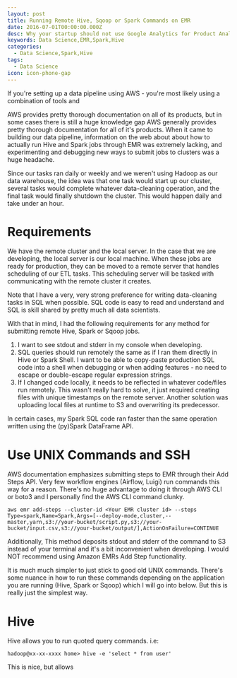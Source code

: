 ```yaml
---
layout: post
title: Running Remote Hive, Sqoop or Spark Commands on EMR
date: 2016-07-01T00:00:00.000Z
desc: Why your startup should not use Google Analytics for Product Analysis
keywords: Data Science,EMR,Spark,Hive
categories:
  - Data Science,Spark,Hive
tags:
  - Data Science
icon: icon-phone-gap
---
```


If you're setting up a data pipeline using AWS - you're most likely using a combination of tools and 

AWS provides pretty thorough documentation on all of its products, but in some cases there is still a huge knowledge gap
AWS generally provides pretty thorough documentation for all of it's products. When it came to building our data pipeline, information 
on the web about about how to actually run Hive and Spark jobs through EMR was extremely lacking, and experimenting and debugging new 
ways to submit jobs to clusters was a huge headache.

Since our tasks ran daily or weekly and we weren't using Hadoop as our data warehouse, the idea was that one task would start up our cluster, 
several tasks would complete whatever data-cleaning operation, and the final task would finally shutdown the cluster. This would happen 
daily and take under an hour.

# Requirements
We have the remote cluster and the local server. In the case that we are developing, the local server is our local machine. When these
jobs are ready for production, they can be moved to a remote server that handles scheduling of our ETL tasks. This scheduling server
will be tasked with communicating with the remote cluster it creates.

Note that I have a very, very strong preference for writing data-cleaning tasks in SQL when possible. SQL code is easy to read and understand
and SQL is skill shared by pretty much all data scientists.


With that in mind, I had the following requirements for any method for submitting remote Hive, Spark or Sqoop jobs.
1. I want to see stdout and stderr in my console when developing.
2. SQL queries should run remotely the same as if I ran them directly in Hive or Spark Shell. I want to be able to copy-paste production 
SQL code into a shell when debugging or when adding features - no need to escape or double-escape regular expression strings.
3. If I changed code locally, it needs to be reflected in whatever code/files run remotely. This wasn't really hard to solve, it just 
required creating files with unique timestamps on the remote server. Another solution was uploading local files at runtime to S3 and 
overwriting its predecessor.

In certain cases, my Spark SQL code ran faster than the same operation written using the (py)Spark DataFrame API.

# Use UNIX Commands and SSH

AWS documentation emphasizes submitting steps to EMR through their Add Steps API. Very few workflow engines (Airflow, Luigi) run commands 
this way for a reason. There's no huge advantage to doing it through AWS CLI or boto3 and I personally find the AWS CLI command clunky.
```
aws emr add-steps --cluster-id <Your EMR cluster id> --steps Type=spark,Name=Spark,Args=[--deploy-mode,cluster,--master,yarn,s3://your-bucket/script.py,s3://your-bucket/input.csv,s3://your-bucket/output/],ActionOnFailure=CONTINUE
```

Additionally, This method deposits stdout and stderr of the command to S3 instead of your terminal and it's a bit inconvenient when
developing. I would NOT recommend using Amazon EMRs Add Step functionality.

It is much much simpler to just stick to good old UNIX commands. There's some nuance in how to run these commands depending on the 
application you are running (Hive, Spark or Sqoop) which I will go into below. But this is really just the simplest way.

# Hive
Hive allows you to run quoted query commands. i.e:

```
hadoop@xx-xx-xxxx home> hive -e 'select * from user'
````

This is nice, but allows

